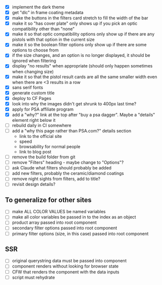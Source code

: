 - [x] implement the dark theme
- [x] get "dlc" in frame coating metadata
- [x] make the buttons in the filters card stretch to fill the width of the bar
- [x] make it so "has cover plate" only shows up if you pick an optic compatibility other than "none"
- [x] make it so that optic compatibility options only show up if there are any pistols with that option in the current size
- [x] make it so the boolean filter options only show up if there are some options to choose from
- [x] if the size changes, and an option is no longer displayed, it should be ignored when filtering
- [x] display "no results" when appropriate (should only happen sometimes when changing size)
- [x] make it so that the pistol result cards are all the same smaller width even when there are <3 results in a row
- [x] sans serif fonts
- [x] generate custom title
- [x] deploy to CF Pages
- [x] look into why the images didn't get shrunk to 400px last time?
- [x] apply for PSA affiliate program
- [x] add a "why?" link at the top after "buy a psa dagger".  Maybe a "details" element right below it
- [ ] rebuild daily in CI somewhere
- [ ] add a "why this page rather than PSA.com?" details section
	- link to the official site
 	- speed
  	- browsability for normal people
	- link to blog post
- [ ] remove the build folder from git
- [ ] remove "Filters" heading - maybe change to "Options"?
- [ ] ask Claude what filters should probably be added
- [ ] add new filters, probably the ceramic/diamond coatings
- [ ] remove night sights from filters, add to title?
- [ ] revisit design details?

## To generalize for other sites

- [ ] make ALL COLOR VALUES be named variables
- [ ] make all color variables be passed in to the index as an object
- [ ] product array passed into root component
- [ ] secondary filter options passed into root component
- [ ] primary filter options (size, in this case) passed into root component

## SSR

- [ ] original querystring data must be passed into component
- [ ] component renders without looking for browser state
- [ ] CFW that renders the component with the data inputs
- [ ] script must rehydrate
